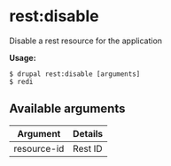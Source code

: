 # rest:disable
Disable a rest resource for the application

**Usage:**
```
$ drupal rest:disable [arguments] 
$ redi  
```

## Available arguments
Argument | Details
---------|-------------
resource-id | Rest ID
